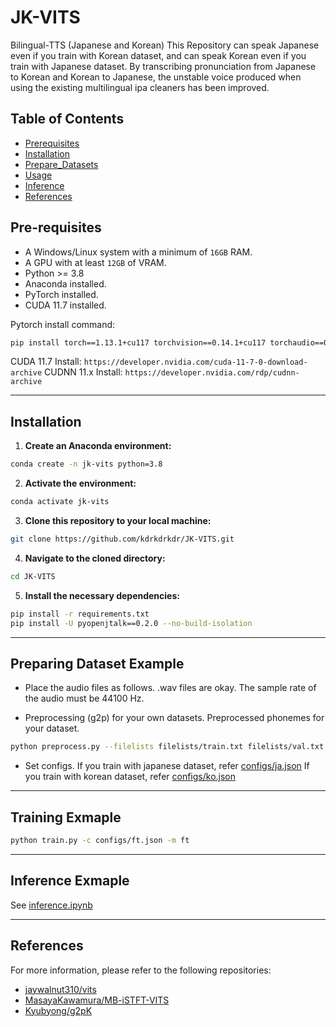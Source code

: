 # JK-VITS
Bilingual-TTS (Japanese and Korean)
This Repository can speak Japanese even if you train with Korean dataset, and can speak Korean even if you train with Japanese dataset.
By transcribing pronunciation from Japanese to Korean and Korean to Japanese, the unstable voice produced when using the existing multilingual ipa cleaners has been improved.



## Table of Contents 
- [Prerequisites](#prerequisites)
- [Installation](#installation)
- [Prepare_Datasets](#Prepare_Datasets)
- [Usage](#usage)
- [Inference](#inference)
- [References](#References)


## Pre-requisites
- A Windows/Linux system with a minimum of `16GB` RAM.
- A GPU with at least `12GB` of VRAM.
- Python >= 3.8
- Anaconda installed.
- PyTorch installed.
- CUDA 11.7 installed.



Pytorch install command:
```sh
pip install torch==1.13.1+cu117 torchvision==0.14.1+cu117 torchaudio==0.13.1 --extra-index-url https://download.pytorch.org/whl/cu117
```
CUDA 11.7 Install:
`https://developer.nvidia.com/cuda-11-7-0-download-archive`
CUDNN 11.x Install:
`https://developer.nvidia.com/rdp/cudnn-archive`


---
## Installation 
1. **Create an Anaconda environment:**

```sh
conda create -n jk-vits python=3.8
```

2. **Activate the environment:**

```sh
conda activate jk-vits
```

3. **Clone this repository to your local machine:**

```sh
git clone https://github.com/kdrkdrkdr/JK-VITS.git
```

4. **Navigate to the cloned directory:**

```sh
cd JK-VITS
```

5. **Install the necessary dependencies:**

```sh
pip install -r requirements.txt
pip install -U pyopenjtalk==0.2.0 --no-build-isolation
```
---

## Preparing Dataset Example

- Place the audio files as follows. 
.wav files are okay. The sample rate of the audio must be 44100 Hz.


- Preprocessing (g2p) for your own datasets. Preprocessed phonemes for your dataset.
```sh
python preprocess.py --filelists filelists/train.txt filelists/val.txt
```

- Set configs.
If you train with japanese dataset, refer [configs/ja.json](configs/ja.json)
If you train with korean dataset, refer [configs/ko.json](configs/ko.json)
---

## Training Exmaple
```sh
python train.py -c configs/ft.json -m ft
```


---
## Inference Exmaple
See [inference.ipynb](inference.ipynb)



---
## References
For more information, please refer to the following repositories: 
- [jaywalnut310/vits](https://github.com/jaywalnut310/vits.git)
- [MasayaKawamura/MB-iSTFT-VITS](https://github.com/MasayaKawamura/)
- [Kyubyong/g2pK](https://github.com/Kyubyong/g2pK)